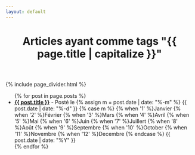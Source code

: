 ```yaml
---
layout: default
---
```

<div class="wrapper">
<div class="page">

  <header class="post-header">
    <h1 class="post-title">Articles ayant comme tags "{{ page.title | capitalize }}"</h1>
  </header>

  {% include page_divider.html %}

  <article class="post-content">
    <ul class="posts-list">
      {% for post in page.posts %}
      <li><strong><a class="post-link" href="{{ post.url | prepend: site.baseurl }}">{{ post.title }}</a></strong><span class="post-date"> - Posté le {% assign m = post.date | date: "%-m" %}
{{ post.date | date: "%-d" }}
{% case m %}
  {% when '1' %}Janvier
  {% when '2' %}Février
  {% when '3' %}Mars
  {% when '4' %}Avril
  {% when '5' %}Mai
  {% when '6' %}Juin
  {% when '7' %}Juillert
  {% when '8' %}Août
  {% when '9' %}Septembre
  {% when '10' %}October
  {% when '11' %}Novembre
  {% when '12' %}Decembre
{% endcase %} {{ post.date | date: "%Y" }}</span></li>
      {% endfor %}
    </ul>
  </article>

</div>
</div>
<br>
